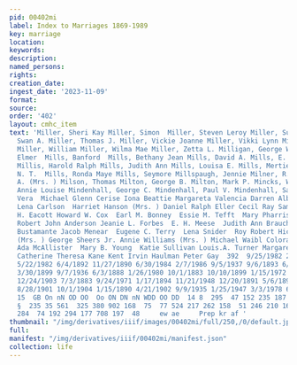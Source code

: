 ```yaml
---
pid: 00402mi
label: Index to Marriages 1869-1989
key: marriage
location: 
keywords: 
description: 
named_persons: 
rights: 
creation_date: 
ingest_date: '2023-11-09'
format: 
source: 
order: '402'
layout: cmhc_item
text: 'Miller, Sheri Kay Miller, Simon  Miller, Steven Leroy Miller, Susan Lynn Miller,
  Swan A. Miller, Thomas J. Miller, Vickie Joanne Miller, Vikki Lynn Miller, Walter
  Miller, William Miller, Wilma Mae Miller, Zetta L. Milligan, George W. Million,
  Elmer  Mills, Banford  Mills, Bethany Jean Mills, David A. Mills, E. Cora (Mrs.)
  Millis, Harold Ralph Mills, Judith Ann Mills, Louisa E. Mills, Mertie (Mrs. ) Mills,
  N. T.  Mills, Ronda Maye Mills, Seymore Millspaugh, Jennie Milner, R.  Milsom, Collie
  A. (Mrs. ) Milson, Thomas Milton, George B. Milton, Mark P. Mincks, William H. Mindenhall,
  Annie Louise Mindenhall, George C. Mindenhall, Paul V. Mindenhall, Sandra Kay Mindenhall,
  Vera  Michael Glenn Cerise Iona Beattie Margareta Valencia Darren Albert Walton
  Lena Carlson  Harriet Hanson (Mrs. ) Daniel Ralph Eller Cecil Ray Sams  Sara Miller  Cecilia
  H. Eacott Howard W. Cox  Earl M. Bonney  Essie M. Tefft  Mary Pharris  Johanna Considine
  Robert John Anderson Jeanie L. Forbes  E. H. Meese  Judith Ann Braucht Jose Luis
  Bustamante Jacob Menear  Eugene C. Terry  Lena Snider  Roy Robert Hicks Laura Bump
  (Mrs. ) George Sheers Jr. Annie Williams (Mrs. ) Michael Waibl Colorado D. Condrell
  Ada McAllister  Mary B. Young  Katie Sullivan Louis.A. Turner Margaret H. Tracy
  Catherine Theresa Kane Kent Irvin Haulman Peter Gay  392  9/25/1982 2/15/1899 7/25/1970
  5/22/1982 6/4/1892 11/27/1890 6/30/1984 2/7/1986 9/5/1937 9/6/1893 6/5/1939 2/28/1914
  3/30/1899 9/7/1936 6/3/1888 1/26/1980 10/1/1883 10/10/1899 1/15/1972 8/21/1976 11/1/1902
  12/24/1903 7/3/1883 9/24/1971 1/17/1894 11/21/1948 12/20/1891 5/6/1893 10/11/1885
  8/28/1901 10/1/1904 1/15/1890 4/21/1902 9/9/1935 1/25/1947 3/3/1978 6/3/1928  15  13  15  15
  15  GB On nN OD OO  Oo ON DN nN WDD OO DD  14 8  295  47 152 235 187 117 460 564  355
  §  235 35 561  325 380 902 168  75  77 524 217 262 158  51 246 210 164 227 257 162
  284  74 192 294 177 708 197  48     ew ae     Prep kr af '
thumbnail: "/img/derivatives/iiif/images/00402mi/full/250,/0/default.jpg"
full: 
manifest: "/img/derivatives/iiif/00402mi/manifest.json"
collection: life
---
```

